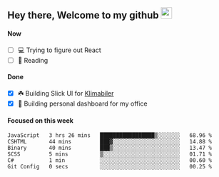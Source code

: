 ## Hey there, Welcome to my github <img src="https://media.giphy.com/media/hvRJCLFzcasrR4ia7z/giphy.gif" width="25px">

#### Now
- [ ] 💻 Trying to figure out React
- [ ] 📕 Reading

#### Done
- [x] ☘️ Building Slick UI for [Klimabiler](https://klimabiler.dk)
- [x] 🚀 Building personal dashboard for my office
 
 #### Focused on this week
<!--START_SECTION:waka-->

```text
JavaScript   3 hrs 26 mins   █████████████████▒░░░░░░░   68.96 %
CSHTML       44 mins         ███▓░░░░░░░░░░░░░░░░░░░░░   14.88 %
Binary       40 mins         ███▒░░░░░░░░░░░░░░░░░░░░░   13.47 %
SCSS         5 mins          ▒░░░░░░░░░░░░░░░░░░░░░░░░   01.71 %
C#           1 min           ░░░░░░░░░░░░░░░░░░░░░░░░░   00.60 %
Git Config   0 secs          ░░░░░░░░░░░░░░░░░░░░░░░░░   00.25 %
```

<!--END_SECTION:waka-->

